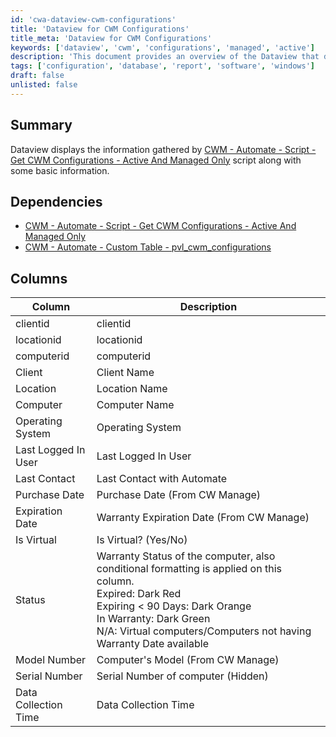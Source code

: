 ```yaml
---
id: 'cwa-dataview-cwm-configurations'
title: 'Dataview for CWM Configurations'
title_meta: 'Dataview for CWM Configurations'
keywords: ['dataview', 'cwm', 'configurations', 'managed', 'active']
description: 'This document provides an overview of the Dataview that displays information gathered by the CWM - Automate script for active and managed configurations. It includes details about dependencies, columns, and their descriptions to help users understand the data presented.'
tags: ['configuration', 'database', 'report', 'software', 'windows']
draft: false
unlisted: false
---
```

## Summary

Dataview displays the information gathered by [CWM - Automate - Script - Get CWM Configurations - Active And Managed Only](https://proval.itglue.com/DOC-5078775-13403824) script along with some basic information.

## Dependencies

- [CWM - Automate - Script - Get CWM Configurations - Active And Managed Only](https://proval.itglue.com/DOC-5078775-13403824)
- [CWM - Automate - Custom Table - pvl_cwm_configurations](https://proval.itglue.com/DOC-5078775-13403881)

## Columns

| Column                    | Description                                               |
|--------------------------|-----------------------------------------------------------|
| clientid                 | clientid                                                 |
| locationid               | locationid                                               |
| computerid               | computerid                                               |
| Client                   | Client Name                                              |
| Location                 | Location Name                                            |
| Computer                 | Computer Name                                            |
| Operating System         | Operating System                                         |
| Last Logged In User      | Last Logged In User                                      |
| Last Contact             | Last Contact with Automate                               |
| Purchase Date            | Purchase Date (From CW Manage)                          |
| Expiration Date          | Warranty Expiration Date (From CW Manage)               |
| Is Virtual               | Is Virtual? (Yes/No)                                   |
| Status                   | Warranty Status of the computer, also conditional formatting is applied on this column. <br>Expired: Dark Red<br>Expiring < 90 Days: Dark Orange<br>In Warranty: Dark Green<br>N/A: Virtual computers/Computers not having Warranty Date available |
| Model Number             | Computer's Model (From CW Manage)                       |
| Serial Number            | Serial Number of computer (Hidden)                      |
| Data Collection Time     | Data Collection Time                                     |


